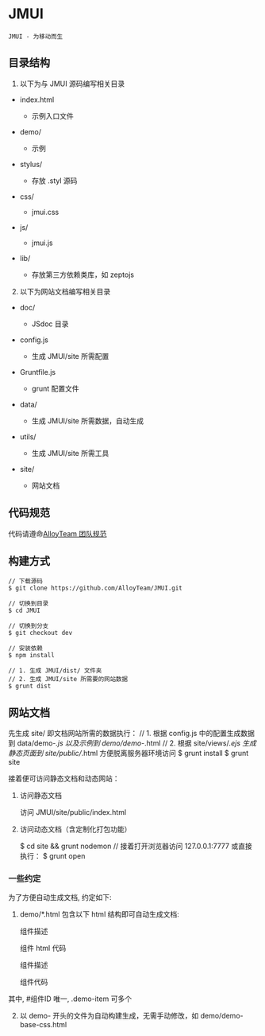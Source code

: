 # JMUI
    
    JMUI - 为移动而生


## 目录结构

1. 以下为与 JMUI 源码编写相关目录

- index.html
    + 示例入口文件

- demo/
    + 示例

- stylus/
    + 存放 .styl 源码

- css/
   + jmui.css

- js/
   + jmui.js

- lib/
   + 存放第三方依赖类库，如 zeptojs


2. 以下为网站文档编写相关目录

- doc/
  + JSdoc 目录

- config.js
  + 生成 JMUI/site 所需配置

- Gruntfile.js
  + grunt 配置文件

- data/
  + 生成 JMUI/site 所需数据，自动生成

- utils/
  + 生成 JMUI/site 所需工具

- site/
    + 网站文档



## 代码规范

代码请遵命[AlloyTeam 团队规范](http://alloyteam.github.io/code-guide/#css)

## 构建方式
    
    // 下载源码
    $ git clone https://github.com/AlloyTeam/JMUI.git

    // 切换到目录
    $ cd JMUI

    // 切换到分支
    $ git checkout dev

    // 安装依赖
    $ npm install 

    // 1. 生成 JMUI/dist/ 文件夹
    // 2. 生成 JMUI/site 所需要的网站数据
    $ grunt dist



## 网站文档

先生成 site/ 即文档网站所需的数据执行：
    // 1. 根据 config.js 中的配置生成数据到 data/demo-*.js  以及示例到 demo/demo-*.html
    // 2. 根据 site/views/*.ejs 生成静态页面到 site/public/*.html 方便脱离服务器环境访问
    $ grunt install
    $ grunt site

接着便可访问静态文档和动态网站：

1. 访问静态文档

    访问 JMUI/site/public/index.html


2. 访问动态文档（含定制化打包功能）

    $ cd site && grunt nodemon
    // 接着打开浏览器访问 127.0.0.1:7777 或直接执行：
    $ grunt open


### 一些约定

为了方便自动生成文档, 约定如下:

1. demo/*.html 包含以下 html 结构即可自动生成文档:

    <section id="组件ID">
        <div class="demo-item">
            <p class="demo-desc">组件描述</p>
            <div class="demo-block">
                组件 html 代码
            </div>
        </div>
        <div class="demo-item">
             <p class="demo-desc">组件描述</p>
            <div class="demo-block">
                组件代码
            </div>
        </div>
    </section>

其中, #组件ID 唯一, .demo-item 可多个

2. 以 demo- 开头的文件为自动构建生成，无需手动修改，如 demo/demo-base-css.html






